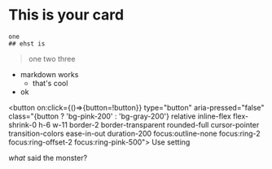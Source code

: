 <script>
	let button = false;
	$: x = button?5:0;
</script>

<div class="p-12 bg-gray-50 text-gray-500">

# This is your card

    one
    ## ehst is

> one two three

- markdown works
  - that's cool
- ok

<button on:click={()=>{button=!button}} type="button" aria-pressed="false" class="{button ? 'bg-pink-200' : 'bg-gray-200'} relative inline-flex flex-shrink-0 h-6 w-11 border-2 border-transparent rounded-full cursor-pointer transition-colors ease-in-out duration-200 focus:outline-none focus:ring-2 focus:ring-offset-2 focus:ring-pink-500">
<span class="sr-only">Use setting</span>

  <!-- On: "translate-x-5", Off: "translate-x-0" -->

<span aria-hidden="true" class="translate-x-{x} inline-block h-5 w-5 rounded-full bg-white shadow transform ring-0 transition ease-in-out duration-200"></span>
</button>

_what_ said the monster?

</div>
